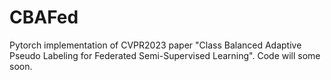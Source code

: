# CBAFed
Pytorch implementation of CVPR2023 paper "Class Balanced Adaptive Pseudo Labeling for Federated Semi-Supervised Learning".
Code will some soon.
